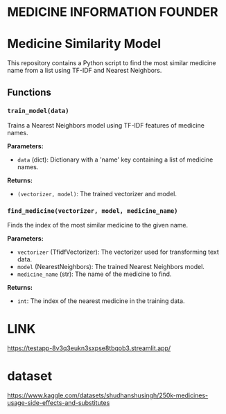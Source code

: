 # MEDICINE INFORMATION FOUNDER

# Medicine Similarity Model

This repository contains a Python script to find the most similar medicine name from a list using TF-IDF and Nearest Neighbors.

## Functions

### `train_model(data)`
Trains a Nearest Neighbors model using TF-IDF features of medicine names.

**Parameters:**
- `data` (dict): Dictionary with a 'name' key containing a list of medicine names.

**Returns:**
- `(vectorizer, model)`: The trained vectorizer and model.

### `find_medicine(vectorizer, model, medicine_name)`
Finds the index of the most similar medicine to the given name.

**Parameters:**
- `vectorizer` (TfidfVectorizer): The vectorizer used for transforming text data.
- `model` (NearestNeighbors): The trained Nearest Neighbors model.
- `medicine_name` (str): The name of the medicine to find.

**Returns:**
- `int`: The index of the nearest medicine in the training data.


# LINK
https://testapp-8v3q3eukn3sxpse8tbqob3.streamlit.app/


# dataset

https://www.kaggle.com/datasets/shudhanshusingh/250k-medicines-usage-side-effects-and-substitutes


